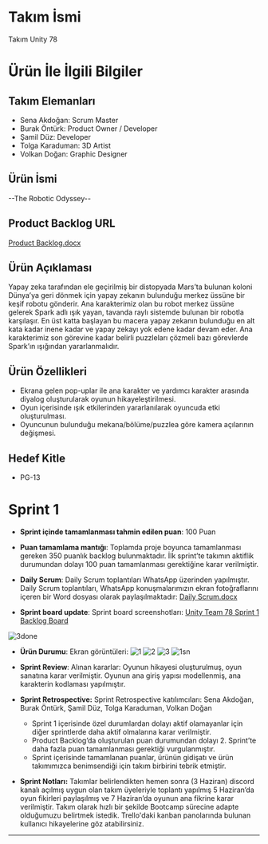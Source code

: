 # **Takım İsmi**

Takım Unity 78

# Ürün İle İlgili Bilgiler

## Takım Elemanları
- Sena Akdoğan: Scrum Master 
- Burak Öntürk: Product Owner / Developer 
- Şamil Düz: Developer
- Tolga Karaduman: 3D Artist
- Volkan Doğan: Graphic Designer

## Ürün İsmi

--The Robotic Odyssey--

## Product Backlog URL

[Product Backlog.docx](https://github.com/Dew-Hub/U-78/files/11782666/Product.Backlog.docx)

## Ürün Açıklaması

Yapay zeka tarafından ele geçirilmiş bir distopyada Mars’ta bulunan koloni Dünya’ya geri dönmek için yapay zekanın bulunduğu merkez üssüne bir keşif robotu gönderir. Ana karakterimiz olan bu robot merkez üssüne gelerek Spark adlı ışık yayan, tavanda raylı sistemde bulunan bir robotla karşılaşır. En üst katta başlayan bu macera yapay zekanın bulunduğu en alt kata kadar inene kadar ve yapay zekayı yok edene kadar devam eder. Ana karakterimiz son görevine kadar belirli puzzleları çözmeli bazı görevlerde Spark’ın ışığından yararlanmalıdır.

## Ürün Özellikleri

- Ekrana gelen pop-uplar ile ana karakter ve yardımcı karakter arasında diyalog oluşturularak oyunun hikayeleştirilmesi.
- Oyun içerisinde ışık etkilerinden yararlanılarak oyuncuda etki oluşturulması.
- Oyuncunun bulunduğu mekana/bölüme/puzzlea göre kamera açılarının değişmesi.

## Hedef Kitle

- PG-13

# Sprint 1

- **Sprint içinde tamamlanması tahmin edilen puan**: 100 Puan


- **Puan tamamlama mantığı**: Toplamda proje boyunca tamamlanması gereken 350 puanlık backlog bulunmaktadır. İlk sprint’te takımın aktiflik durumundan dolayı 100 puan tamamlanması gerektiğine karar verilmiştir.


- **Daily Scrum**: Daily Scrum toplantıları WhatsApp üzerinden yapılmıştır. Daily Scrum toplantıları, WhatsApp konuşmalarımızın ekran fotoğraflarını içeren bir Word dosyası olarak paylaşılmaktadır: [Daily Scrum.docx](https://github.com/Dew-Hub/U-78/files/11782675/Daily.Scrum.docx)

- **Sprint board update**: Sprint board screenshotları:
[Unity Team 78 Sprint 1 Backlog Board](https://trello.com/invite/b/S0EaXG7N/ATTI5f73de6d75b6d31c3a577e9bb0ac9b286BDB7D46/1sprint)

![3done](https://github.com/Dew-Hub/U-78/assets/123193328/b13b6e01-c849-4ad1-81c5-23fd98e29f1b)


- **Ürün Durumu**: Ekran görüntüleri:
![1](https://github.com/Dew-Hub/U-78/assets/123193328/aa801eda-cf06-4119-8a35-2ebe8da8938d)
![2](https://github.com/Dew-Hub/U-78/assets/123193328/a3efa500-7b09-422d-9134-a086813b8536)
![3](https://github.com/Dew-Hub/U-78/assets/123193328/5254973c-c842-4183-8111-ab0a60a65e50)
![1sn](https://github.com/Dew-Hub/U-78/assets/123193328/ddb94595-f6c4-4c3d-a022-ece48c949634)

- **Sprint Review**: 
Alınan kararlar: Oyunun hikayesi oluşturulmuş, oyun sanatına karar verilmiştir. Oyunun ana giriş yapısı modellenmiş, ana karakterin kodlaması yapılmıştır. 

- **Sprint Retrospective:**
Sprint Retrospective katılımcıları: Sena Akdoğan, Burak Öntürk, Şamil Düz, Tolga Karaduman, Volkan Doğan
  - Sprint 1 içerisinde özel durumlardan dolayı aktif olamayanlar için diğer sprintlerde daha aktif olmalarına karar verilmiştir.
  - Product Backlog’da oluşturulan puan durumundan dolayı 2. Sprint’te daha fazla puan tamamlanması gerektiği vurgulanmıştır.
  - Sprint içerisinde tamamlanan puanlar, ürünün gidişatı ve ürün takımımızca benimsendiği için takım birbirini tebrik etmiştir.

- **Sprint Notları:**
Takımlar belirlendikten hemen sonra (3 Haziran) discord kanalı açılmış uygun olan takım üyeleriyle toplantı yapılmış 5 Haziran’da oyun fikirleri paylaşılmış ve 7 Haziran’da oyunun ana fikrine karar verilmiştir. Takım olarak hızlı bir şekilde Bootcamp sürecine adapte olduğumuzu belirtmek istedik.
Trello'daki kanban panolarında bulunan kullanıcı hikayelerine göz atabilirsiniz.


---
